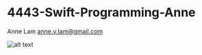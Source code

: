 # 4443-Swift-Programming-Anne

Anne Lam
anne.v.lam@gmail.com

![alt text](https://pbs.twimg.com/profile_images/501196717036158976/LRZ5dTmk.jpeg "my image")


